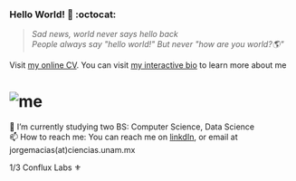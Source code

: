 ### Hello World! 👋 :octocat:	
> *Sad news, world never says hello back* <br/>
> *People always say "hello world!" But never "how are you world?🌎"*

<!--
**UlmoMacias/UlmoMacias** is a ✨ _special_ ✨ repository because its `README.md` (this file) appears on your GitHub profile.
-->

Visit [my online CV](https://ulmomacias.github.io).
You can visit [my interactive bio](https://ulmomacias.github.io/Bio.html) to learn more about me


# ![me](https://media2.giphy.com/media/QyhbMNsMlmR5I1kgGn/giphy.gif)

🔭 I’m currently studying two BS: Computer Science, Data Science <br/>
📫 How to reach me: You can reach me on [linkdIn](https://www.linkedin.com/in/ulmo-macias/), or email at jorgemacias(at)ciencias.unam.mx


1/3 Conflux Labs :fleur_de_lis:	
